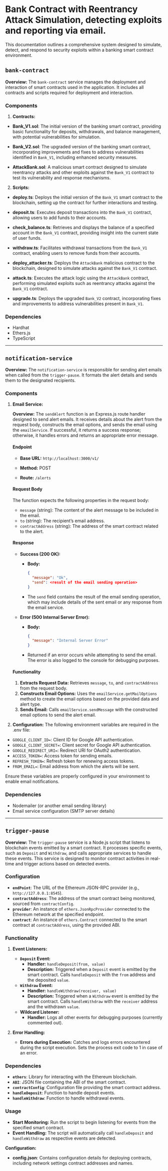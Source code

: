 # Bank Contract with Reentrancy Attack Simulation, detecting exploits and reporting via email.

This documentation outlines a comprehensive system designed to simulate, detect, and respond to security exploits within a banking smart contract environment.

## `bank-contract`

**Overview:**
The `bank-contract` service manages the deployment and interaction of smart contracts used in the application. It includes all contracts and scripts required for deployment and interaction.

### Components

1. **Contracts:**

- **Bank_V1.sol**: The initial version of the banking smart contract, providing basic functionality for deposits, withdrawals, and balance management, with potential vulnerabilities for simulation.

- **Bank_V2.sol**: The upgraded version of the banking smart contract, incorporating improvements and fixes to address vulnerabilities identified in `Bank_V1`, including enhanced security measures.

- **AttackBank.sol**: A malicious smart contract designed to simulate reentrancy attacks and other exploits against the `Bank_V1` contract to test its vulnerability and response mechanisms.

2. **Scripts:**

- **deploy.ts**: Deploys the initial version of the `Bank_V1` smart contract to the blockchain, setting up the contract for further interactions and testing.

- **deposit.ts**: Executes deposit transactions into the `Bank_V1` contract, allowing users to add funds to their accounts.

- **check_balance.ts**: Retrieves and displays the balance of a specified account in the `Bank_V1` contract, providing insight into the current state of user funds.

- **withdraw.ts**: Facilitates withdrawal transactions from the `Bank_V1` contract, enabling users to remove funds from their accounts.

- **deploy_attacker.ts**: Deploys the `AttackBank` malicious contract to the blockchain, designed to simulate attacks against the `Bank_V1` contract.

- **attack.ts**: Executes the attack logic using the `AttackBank` contract, performing simulated exploits such as reentrancy attacks against the `Bank_V1` contract.

- **upgrade.ts**: Deploys the upgraded `Bank_V2` contract, incorporating fixes and improvements to address vulnerabilities present in `Bank_V1`.

### Dependencies

- Hardhat
- Ethers.js
- TypeScript

---

## `notification-service`

**Overview:**
The `notification-service` is responsible for sending alert emails when called from the `trigger-pause`. It formats the alert details and sends them to the designated recipients.

### Components

1. **Email Service:**

   **Overview:**
   The `sendAlert` function is an Express.js route handler designed to send alert emails. It receives details about the alert from the request body, constructs the email options, and sends the email using the `emailService`. If successful, it returns a success response; otherwise, it handles errors and returns an appropriate error message.

   #### Endpoint

   - **Base URL:** `http://localhost:3000/v1/`

   - **Method:** POST
   - **Route:** `/alerts`

   #### Request Body

   The function expects the following properties in the request body:

   - `message` (string): The content of the alert message to be included in the email.
   - `to` (string): The recipient’s email address.
   - `contractAddress` (string): The address of the smart contract related to the alert.

   #### Response

   - **Success (200 OK):**

     - **Body:**
       ```json
       {
         "message": "Ok",
         "send": <result of the email sending operation>
       }
       ```
     - The `send` field contains the result of the email sending operation, which may include details of the sent email or any response from the email service.

   - **Error (500 Internal Server Error):**
     - **Body:**
       ```json
       {
         "message": "Internal Server Error"
       }
       ```
     - Returned if an error occurs while attempting to send the email. The error is also logged to the console for debugging purposes.

   #### Functionality

   1. **Extracts Request Data:** Retrieves `message`, `to`, and `contractAddress` from the request body.
   2. **Constructs Email Options:** Uses the `emailService.getMailOptions` method to create the email options based on the provided data and alert type.
   3. **Sends Email:** Calls `emailService.sendMessage` with the constructed email options to send the alert email.

2. **Configuration:**
   The following environment variables are required in the .env file:

- `GOOGLE_CLIENT_ID=`: Client ID for Google API authentication.
- `GOOGLE_CLIENT_SECRET=`: Client secret for Google API authentication.
- `GOOGLE_REDIRECT_URI=`: Redirect URI for OAuth2 authentication.
- `ACCESS_TOKEN=`: Access token for sending emails.
- `REFRESH_TOKEN=`: Refresh token for renewing access tokens.
- `FROM_EMAIL=`: Email address from which the alerts will be sent.

Ensure these variables are properly configured in your environment to enable email notifications.

### Dependencies

- Nodemailer (or another email sending library)
- Email service configuration (SMTP server details)

---

## `trigger-pause`

**Overview:**
The `trigger-pause` service is a Node.js script that listens to blockchain events emitted by a smart contract. It processes specific events, such as `Deposit` and `Withdraw`, and calls appropriate services to handle these events. This service is designed to monitor contract activities in real-time and trigger actions based on detected events.

### Configuration

- **`endPoint`**: The URL of the Ethereum JSON-RPC provider (e.g., `http://127.0.0.1:8545`).
- **`contractAddress`**: The address of the smart contract being monitored, sourced from `contractConfig`.
- **`provider`**: An instance of `ethers.JsonRpcProvider` connected to the Ethereum network at the specified endpoint.
- **`contract`**: An instance of `ethers.Contract` connected to the smart contract at `contractAddress`, using the provided ABI.

### Functionality

1. **Event Listeners:**

   - **`Deposit` Event:**
     - **Handler:** `handleDeposit(from, value)`
     - **Description:** Triggered when a `Deposit` event is emitted by the smart contract. Calls `handleDeposit` with the `from` address and the deposited `value`.
   - **`Withdraw` Event:**
     - **Handler:** `handleWithdraw(receiver, value)`
     - **Description:** Triggered when a `Withdraw` event is emitted by the smart contract. Calls `handleWithdraw` with the `receiver` address and the withdrawn `value`.
   - **Wildcard Listener:**
     - **Handler:** Logs all other events for debugging purposes (currently commented out).

2. **Error Handling:**
   - **Errors during Execution:** Catches and logs errors encountered during the script execution. Sets the process exit code to 1 in case of an error.

### Dependencies

- **`ethers`**: Library for interacting with the Ethereum blockchain.
- **`ABI`**: JSON file containing the ABI of the smart contract.
- **`contractConfig`**: Configuration file providing the smart contract address.
- **`handleDeposit`**: Function to handle deposit events.
- **`handleWithdraw`**: Function to handle withdrawal events.

### Usage

- **Start Monitoring:** Run the script to begin listening for events from the specified smart contract.
- **Event Handling:** The script will automatically call `handleDeposit` and `handleWithdraw` as respective events are detected.

**Configuration:**

- **config.json**: Contains configuration details for deploying contracts, including network settings contract addresses and names.
